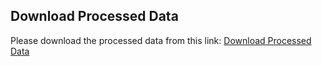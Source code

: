 ## Download Processed Data

Please download the processed data from this link: [Download Processed Data](<https://drive.google.com/drive/folders/1TTSAN66Rwu1KIyvkepZ3VT3VWZ_0avJP?usp=sharing>)
